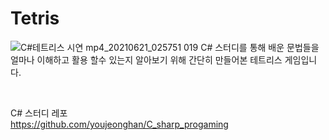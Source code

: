 # Tetris
![C#테트리스 시연 mp4_20210621_025751 019](https://user-images.githubusercontent.com/57481424/122683950-861fc880-d23d-11eb-96ad-978797bc0b96.jpg)
C# 스터디를 통해 배운 문법들을 얼마나 이해하고 활용 할수 있는지 알아보기 위해 간단히 만들어본 테트리스 게임입니다.

<br>

C# 스터디 레포<br>
https://github.com/youjeonghan/C_sharp_progaming
